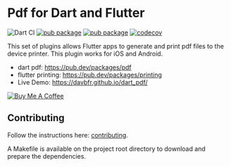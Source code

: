 # Pdf for Dart and Flutter

![Dart CI](https://github.com/DavBfr/dart_pdf/workflows/Dart%20CI/badge.svg) [![pub package](https://img.shields.io/pub/v/pdf.svg)](https://pub.dartlang.org/packages/pdf) [![pub package](https://img.shields.io/pub/v/printing.svg)](https://pub.dartlang.org/packages/printing) [![codecov](https://codecov.io/gh/DavBfr/dart_pdf/branch/master/graph/badge.svg)](https://codecov.io/gh/DavBfr/dart_pdf)

This set of plugins allows Flutter apps to generate and print pdf files to the device printer. This plugin works for iOS and Android.

- dart pdf: <https://pub.dev/packages/pdf>
- flutter printing: <https://pub.dev/packages/printing>
- Live Demo: <https://davbfr.github.io/dart_pdf/>

[![Buy Me A Coffee](https://bmc-cdn.nyc3.digitaloceanspaces.com/BMC-button-images/custom_images/orange_img.png "Buy Me A Coffee")](https://www.buymeacoffee.com/JORBmbw9h "Buy Me A Coffee")

## Contributing

Follow the instructions here: [contributing](CONTRIBUTING.md).

A Makefile is available on the project root directory to download and prepare the dependencies.
